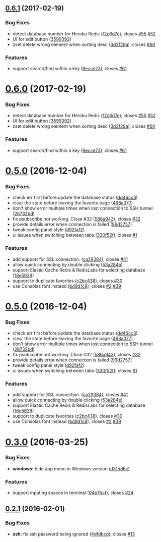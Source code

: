 <a name="0.6.1"></a>
## [0.6.1](https://github.com/luin/tedis/compare/v0.5.0...v0.6.1) (2017-02-19)


### Bug Fixes

* detect database number for Heroku Redis ([f2c6d7e](https://github.com/luin/tedis/commit/f2c6d7e)), closes [#55](https://github.com/luin/tedis/issues/55) [#52](https://github.com/luin/tedis/issues/52)
* UI for edit button ([3599392](https://github.com/luin/tedis/commit/3599392))
* zset delete wrong element when sorting desc ([3d3f29a](https://github.com/luin/tedis/commit/3d3f29a)), closes [#60](https://github.com/luin/tedis/issues/60)

### Features

* support search/find within a key ([9ecce73](https://github.com/luin/tedis/commit/9ecce73)), closes [#61](https://github.com/luin/tedis/issues/61)



<a name="0.6.0"></a>
# [0.6.0](https://github.com/luin/tedis/compare/v0.5.0...v0.6.0) (2017-02-19)


### Bug Fixes

* detect database number for Heroku Redis ([f2c6d7e](https://github.com/luin/tedis/commit/f2c6d7e)), closes [#55](https://github.com/luin/tedis/issues/55) [#52](https://github.com/luin/tedis/issues/52)
* UI for edit button ([3599392](https://github.com/luin/tedis/commit/3599392))
* zset delete wrong element when sorting desc ([3d3f29a](https://github.com/luin/tedis/commit/3d3f29a)), closes [#60](https://github.com/luin/tedis/issues/60)

### Features

* support search/find within a key ([9ecce73](https://github.com/luin/tedis/commit/9ecce73)), closes [#61](https://github.com/luin/tedis/issues/61)



<a name="0.5.0"></a>
# [0.5.0](https://github.com/luin/tedis/compare/v0.3.0...v0.5.0) (2016-12-04)


### Bug Fixes

* check err first before update the database status ([dd46cc3](https://github.com/luin/tedis/commit/dd46cc3))
* clear the state before leaving the favorite page ([498a077](https://github.com/luin/tedis/commit/498a077))
* don't show error multiple times when lost connection to SSH tunnel ([2b732bd](https://github.com/luin/tedis/commit/2b732bd))
* fix psubscribe not working. Close #32 ([586a943](https://github.com/luin/tedis/commit/586a943)), closes [#32](https://github.com/luin/tedis/issues/32)
* provide details error when connection is failed ([99d2757](https://github.com/luin/tedis/commit/99d2757))
* tweak config panel style ([d92faf2](https://github.com/luin/tedis/commit/d92faf2))
* ui issues when switching between tabs ([330f52f](https://github.com/luin/tedis/commit/330f52f)), closes [#1](https://github.com/luin/tedis/issues/1)

### Features

* add support for SSL connection. ([ca29384](https://github.com/luin/tedis/commit/ca29384)), closes [#41](https://github.com/luin/tedis/issues/41)
* allow quick connecting by double clicking ([53a284e](https://github.com/luin/tedis/commit/53a284e))
* support Elastic Cache Redis & RedisLabs for selecting database ([18e5629](https://github.com/luin/tedis/commit/18e5629))
* support to duplicate favorites ([c2bc438](https://github.com/luin/tedis/commit/c2bc438)), closes [#30](https://github.com/luin/tedis/issues/30)
* use Consolas font instead ([bd9d1c9](https://github.com/luin/tedis/commit/bd9d1c9)), closes [#2](https://github.com/luin/tedis/issues/2) [#39](https://github.com/luin/tedis/issues/39)



<a name="0.5.0"></a>
# [0.5.0](https://github.com/luin/tedis/compare/v0.3.0...v0.5.0) (2016-12-04)


### Bug Fixes

* check err first before update the database status ([dd46cc3](https://github.com/luin/tedis/commit/dd46cc3))
* clear the state before leaving the favorite page ([498a077](https://github.com/luin/tedis/commit/498a077))
* don't show error multiple times when lost connection to SSH tunnel ([2b732bd](https://github.com/luin/tedis/commit/2b732bd))
* fix psubscribe not working. Close #32 ([586a943](https://github.com/luin/tedis/commit/586a943)), closes [#32](https://github.com/luin/tedis/issues/32)
* provide details error when connection is failed ([99d2757](https://github.com/luin/tedis/commit/99d2757))
* tweak config panel style ([d92faf2](https://github.com/luin/tedis/commit/d92faf2))
* ui issues when switching between tabs ([330f52f](https://github.com/luin/tedis/commit/330f52f)), closes [#1](https://github.com/luin/tedis/issues/1)

### Features

* add support for SSL connection. ([ca29384](https://github.com/luin/tedis/commit/ca29384)), closes [#41](https://github.com/luin/tedis/issues/41)
* allow quick connecting by double clicking ([53a284e](https://github.com/luin/tedis/commit/53a284e))
* support Elastic Cache Redis & RedisLabs for selecting database ([18e5629](https://github.com/luin/tedis/commit/18e5629))
* support to duplicate favorites ([c2bc438](https://github.com/luin/tedis/commit/c2bc438)), closes [#30](https://github.com/luin/tedis/issues/30)
* use Consolas font instead ([bd9d1c9](https://github.com/luin/tedis/commit/bd9d1c9)), closes [#2](https://github.com/luin/tedis/issues/2) [#39](https://github.com/luin/tedis/issues/39)



<a name="0.3.0"></a>
# [0.3.0](https://github.com/luin/tedis/compare/v0.2.1...v0.3.0) (2016-03-25)


### Bug Fixes

* **windows:** hide app menu in Windows version ([d31bd6c](https://github.com/luin/tedis/commit/d31bd6c))

### Features

* support inputing spaces in terminal ([04e7bcf](https://github.com/luin/tedis/commit/04e7bcf)), closes [#24](https://github.com/luin/tedis/issues/24)



<a name="0.2.1"></a>
## [0.2.1](https://github.com/luin/tedis/compare/v0.2.0...v0.2.1) (2016-02-01)


### Bug Fixes

* **ssh:** fix ssh password being ignored ([4dfdbcd](https://github.com/luin/tedis/commit/4dfdbcd)), closes [#13](https://github.com/luin/tedis/issues/13)



